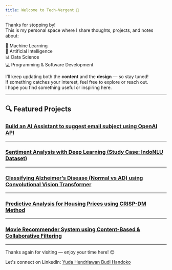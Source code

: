 ```yaml
---
title: Welcome to Tech-Vergent 🚀
---
```


Thanks for stopping by!  
This is my personal space where I share thoughts, projects, and notes about:

🧠 Machine Learning  
🤖 Artificial Intelligence  
📊 Data Science  
💻 Programming & Software Development

I'll keep updating both the **content** and the **design** — so stay tuned!  
If something catches your interest, feel free to explore or reach out.  
I hope you find something useful or inspiring here.

---

## 🔍 Featured Projects

### [Build an AI Assistant to suggest email subject using OpenAI API](articles/ai-for-suggesting-email-subject/ai-for-suggesting-email-subject.md)

---

### [Sentiment Analysis with Deep Learning (Study Case: IndoNLU Dataset)](articles/sentiment-analysis-indonlu/readme.md)

---

### [Classifying Alzheimer’s Disease (Normal vs AD) using Convolutional Vision Transformer](articles/alzheimer-classification-vision-transformer/README.md)

---

### [Predictive Analysis for Housing Prices using CRISP-DM Method](articles/predictive-analysis-crisp-dm/predictive-analysis.md)

---

### [Movie Recommender System using Content-Based & Collaborative Filtering](articles/recommendation-system/laporan-rekomendasi.md)

---

Thanks again for visiting — enjoy your time here! 😊

Let's connect on LinkedIn: [Yuda Hendriawan Budi Handoko](https://www.linkedin.com/in/yudahendriawan/)
